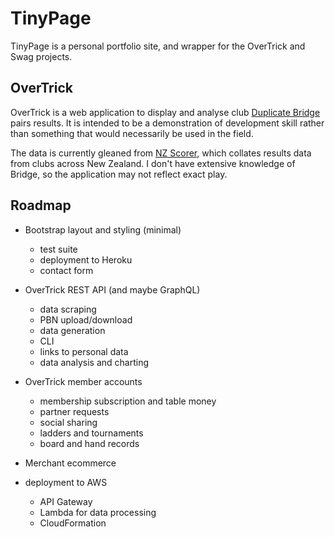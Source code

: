 # TinyPage

TinyPage is a personal portfolio site, and wrapper for the OverTrick and
 Swag projects.


## OverTrick

OverTrick is a web application to display and analyse club 
[Duplicate Bridge](https://cdn.acbl.org/wp-content/uploads/2014/01/Laws-of-Duplicate-Bridge.pdf)
pairs results. It is intended to be a demonstration of development skill rather
 than something that would necessarily be used in the field.  
 
The data is currently gleaned from [NZ Scorer](https://bridgenz.co.nz/scorer
), which collates results data from clubs across New Zealand. I don't have
 extensive knowledge of Bridge, so the application may not reflect exact play.


## Roadmap
* Bootstrap layout and styling (minimal)
    * test suite
    * deployment to Heroku
    * contact form  

* OverTrick REST API (and maybe GraphQL)
    * data scraping 
    * PBN upload/download
    * data generation
    * CLI
    * links to personal data
    * data analysis and charting  

* OverTrick member accounts
    * membership subscription and table money
    * partner requests
    * social sharing
    * ladders and tournaments
    * board and hand records

* Merchant ecommerce

* deployment to AWS
    * API Gateway
    * Lambda for data processing
    * CloudFormation
